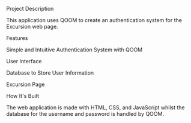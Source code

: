 Project Description

This application uses QOOM to create an authentication system for the Excursion web page.


Features

Simple and Intuitive Authentication System with QOOM

User Interface

Database to Store User Information

Excursion Page


How It's Built

The web application is made with HTML, CSS, and JavaScript whilst the database for the username and password is handled by QOOM.

